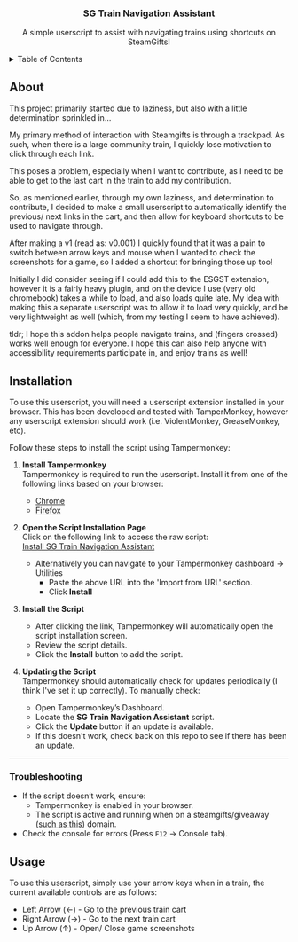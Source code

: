 <h3 align="center">SG Train Navigation Assistant</h3>

  <p align="center">
    A simple userscript to assist with navigating trains using shortcuts on SteamGifts!
  </p>
</div>

<details>
  <summary>Table of Contents</summary>
  <ol>
    <li><a href="#about">About</a></li>
    <li><a href="#installation">Installation</a></li>
    <li><a href="#usage">Usage</a></li>
  </ol>
</details>


## About

This project primarily started due to laziness, but also with a little determination sprinkled in... 

My primary method of interaction with Steamgifts is through a trackpad. As such, when there is a large community train, I quickly lose motivation to click through each link. 

This poses a problem, especially when I want to contribute, as I need to be able to get to the last cart in the train to add my contribution. 

So, as mentioned earlier, through my own laziness, and determination to contribute, I decided to make a small userscript to automatically identify the previous/ next links in the cart, and then allow for keyboard shortcuts to be used to navigate through. 

After making a v1 (read as: v0.001) I quickly found that it was a pain to switch between arrow keys and mouse when I wanted to check the screenshots for a game, so I added a shortcut for bringing those up too!

Initially I did consider seeing if I could add this to the ESGST extension, however it is a fairly heavy plugin, and on the device I use (very old chromebook) takes a while to load, and also loads quite late. My idea with making this a separate userscript was to allow it to load very quickly, and be very lightweight as well (which, from my testing I seem to have achieved).

tldr; I hope this addon helps people navigate trains, and (fingers crossed) works well enough for everyone. I hope this can also help anyone with accessibility requirements participate in, and enjoy trains as well!


## Installation
To use this userscript, you will need a userscript extension installed in your browser. This has been developed and tested with TamperMonkey, however any userscript extension should work (i.e. ViolentMonkey, GreaseMonkey, etc).

Follow these steps to install the script using Tampermonkey:

1. **Install Tampermonkey**  
   Tampermonkey is required to run the userscript. Install it from one of the following links based on your browser:
   - [Chrome](https://chrome.google.com/webstore/detail/dhdgffkkebhmkfjojejmpbldmpobfkfo)  
   - [Firefox](https://addons.mozilla.org/en-US/firefox/addon/tampermonkey/)  

2. **Open the Script Installation Page**  
   Click on the following link to access the raw script:  
   [Install SG Train Navigation Assistant](https://raw.githubusercontent.com/Alpha2749/SG_TrainNavAssist/main/sg-train-navigation-assistant.user.js)
   - Alternatively you can navigate to your Tampermonkey dashboard -> Utilities
     - Paste the above URL into the 'Import from URL' section.
     - Click **Install**

4. **Install the Script**  
   - After clicking the link, Tampermonkey will automatically open the script installation screen.
   - Review the script details.
   - Click the **Install** button to add the script.

6. **Updating the Script**  
   Tampermonkey should automatically check for updates periodically (I think I've set it up correctly). To manually check:
   - Open Tampermonkey’s Dashboard.
   - Locate the **SG Train Navigation Assistant** script.
   - Click the **Update** button if an update is available.
   - If this doesn't work, check back on this repo to see if there has been an update.

---

### Troubleshooting
- If the script doesn’t work, ensure:
  - Tampermonkey is enabled in your browser.
  - The script is active and running when on a steamgifts/giveaway ([such as this](https://www.steamgifts.com/giveaway/VggFl/starfield)) domain.
- Check the console for errors (Press `F12` → Console tab).


## Usage

To use this userscript, simply use your arrow keys when in a train, the current available controls are as follows:

- Left Arrow (←) - Go to the previous train cart
- Right Arrow (→) - Go to the next train cart
- Up Arrow (↑) - Open/ Close game screenshots
